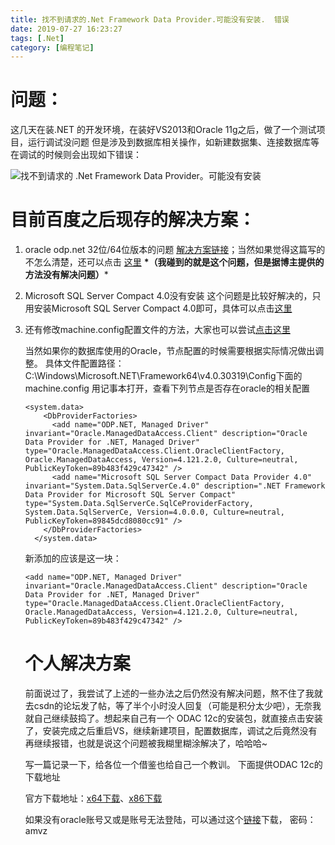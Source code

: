 ```yaml
---
title: 找不到请求的.Net Framework Data Provider.可能没有安装.  错误
date: 2019-07-27 16:23:27
tags: [.Net]
category: [编程笔记]
---
```


# 问题：

这几天在装.NET 的开发环境，在装好VS2013和Oracle 11g之后，做了一个测试项目，运行调试没问题
但是涉及到数据库相关操作，如新建数据集、连接数据库等在调试的时候则会出现如下错误：

![找不到请求的 .Net Framework Data Provider。可能没有安装](https://img-blog.csdn.net/20180724122125269?watermark/2/text/aHR0cHM6Ly9ibG9nLmNzZG4ubmV0L3UwMTIzODI0MjU=/font/5a6L5L2T/fontsize/400/fill/I0JBQkFCMA==/dissolve/70)



# 目前百度之后现存的解决方案：

1. oracle odp.net 32位/64位版本的问题
   [解决方案链接](http://www.cnblogs.com/yjmyzz/archive/2011/04/19/2020793.html)；当然如果觉得这篇写的不怎么清楚，还可以点击 [这里](https://www.cnblogs.com/gudi/p/6110875.html)
   **\*（我碰到的就是这个问题，但是据博主提供的方法没有解决问题）***

2. Microsoft SQL Server Compact 4.0没有安装 这个问题是比较好解决的，只用安装Microsoft SQL Server Compact
   4.0即可，具体可以点击[这里](https://blog.csdn.net/yuchou123456789/article/details/7031206)

3. 还有修改machine.config配置文件的方法，大家也可以尝试[点击这里](http://qihuayu2010.blog.163.com/blog/static/18790015920138235546382/)

   当然如果你的数据库使用的Oracle，节点配置的时候需要根据实际情况做出调整。
   具体文件配置路径：C:\Windows\Microsoft.NET\Framework64\v4.0.30319\Config下面的machine.config
   用记事本打开，查看下列节点是否存在oracle的相关配置

   ```
   <system.data>
       <DbProviderFactories>
         <add name="ODP.NET, Managed Driver" invariant="Oracle.ManagedDataAccess.Client" description="Oracle Data Provider for .NET, Managed Driver" type="Oracle.ManagedDataAccess.Client.OracleClientFactory, Oracle.ManagedDataAccess, Version=4.121.2.0, Culture=neutral, PublicKeyToken=89b483f429c47342" />
         <add name="Microsoft SQL Server Compact Data Provider 4.0" invariant="System.Data.SqlServerCe.4.0" description=".NET Framework Data Provider for Microsoft SQL Server Compact" type="System.Data.SqlServerCe.SqlCeProviderFactory, System.Data.SqlServerCe, Version=4.0.0.0, Culture=neutral, PublicKeyToken=89845dcd8080cc91" />
       </DbProviderFactories>
     </system.data>
   ```

   新添加的应该是这一块：

   ```
   <add name="ODP.NET, Managed Driver" invariant="Oracle.ManagedDataAccess.Client" description="Oracle Data Provider for .NET, Managed Driver" type="Oracle.ManagedDataAccess.Client.OracleClientFactory, Oracle.ManagedDataAccess, Version=4.121.2.0, Culture=neutral, PublicKeyToken=89b483f429c47342" />
   ```

   # 个人解决方案

   前面说过了，我尝试了上述的一些办法之后仍然没有解决问题，熬不住了我就去csdn的论坛发了帖，等了半个小时没人回复（可能是积分太少吧），无奈我就自己继续鼓捣了。想起来自己有一个 ODAC 12c的安装包，就直接点击安装了，安装完成之后重启VS，继续新建项目，配置数据库，调试之后竟然没有再继续报错，也就是说这个问题被我糊里糊涂解决了，哈哈哈~

   写一篇记录一下，给各位一个借鉴也给自己一个教训。
   下面提供ODAC 12c的下载地址

   官方下载地址：[x64下载](http://www.oracle.com/technetwork/database/windows/downloads/index-090165.html)、[x86下载](http://www.oracle.com/technetwork/topics/dotnet/utilsoft-086879.html)

   如果没有oracle账号又或是账号无法登陆，可以通过这个[链接](https://pan.baidu.com/s/13JEqOxtnqwVIu1ohEKds2g)下载， 密码：amvz